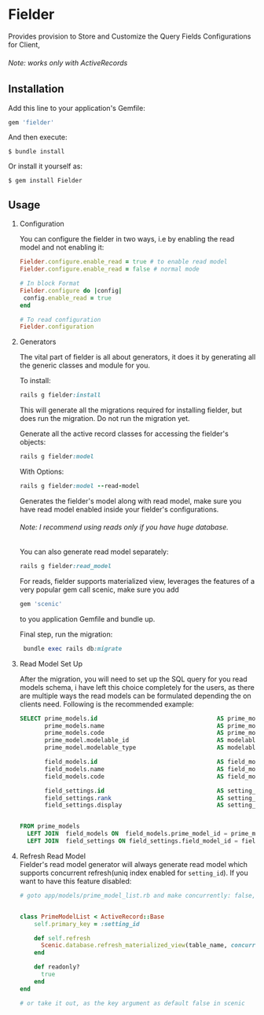 # Fielder

Provides provision to Store and Customize the Query Fields Configurations for Client,
###### Note: works only with ActiveRecords

## Installation

Add this line to your application's Gemfile:

```ruby
gem 'fielder'
```

And then execute:

    $ bundle install

Or install it yourself as:

    $ gem install Fielder

## Usage
1. Configuration
 
    You can configure the fielder in two ways, i.e by enabling the read model and not enabling it:
    ```ruby
    Fielder.configure.enable_read = true # to enable read model
    Fielder.configure.enable_read = false # normal mode
   
   # In block Format
   Fielder.configure do |config|
     config.enable_read = true
   end
   
   # To read configuration
   Fielder.configuration

   ```


2. Generators
   
   The vital part of fielder is all about generators, it does it by generating all the  generic classes and module for you.
   
   To install:
   ```ruby
   rails g fielder:install
   ```
   This will generate all the migrations required for installing fielder, but does run the migration.
   Do not run the migration yet.

   Generate all the active record classes for accessing the fielder's objects:
   ```ruby
   rails g fielder:model
   ```
   
   With Options:
    ```ruby
   rails g fielder:model --read-model
   ```
   Generates the fielder's model along with read model, make sure you have read model enabled inside your fielder's 
   configurations.
   
   ###### Note: I recommend using reads only if you have huge database.
   You can also generate read model separately:
    ```ruby
    rails g fielder:read_model
    ```
   For reads, fielder supports materialized view, leverages the features of a very popular gem call scenic, make sure you add
    ```ruby
    gem 'scenic'
    ```
   to you application Gemfile and bundle up. 

   Final step, run the migration:
   
   ```ruby
    bundle exec rails db:migrate
   ```

3. Read Model Set Up
   
   After the migration, you will need to set up the SQL query for you read models schema, i have left this choice completely for the users,
   as there are multiple ways the read models can be formulated depending the on clients need. Following is  the recommended example:
   
   ```SQL
   SELECT prime_models.id                                  AS prime_model_id,
          prime_models.name                                AS prime_model_name,
          prime_models.code                                AS prime_model_code,
          prime_model.modelable_id                         AS modelable_id,
          prime_model.modelable_type                       AS modelable_type

          field_models.id                                  AS field_model_id,
          field_models.name                                AS field_model_name,
          field_models.code                                AS field_model_code,

          field_settings.id                                AS setting_id,
          field_settings.rank                              AS setting_rank,
          field_settings.display                           AS setting_display


   FROM prime_models
     LEFT JOIN  field_models ON  field_models.prime_model_id = prime_models.id
     LEFT JOIN  field_settings ON field_settings.field_model_id = field_models.id
   ```
 
4. Refresh Read Model  
   Fielder's read model generator will always generate read model which supports concurrent refresh(uniq index enabled for `setting_id`).
   If you want to have this feature disabled:

   ```ruby
   # goto app/models/prime_model_list.rb and make concurrently: false, like following
   

   class PrimeModelList < ActiveRecord::Base
       self.primary_key = :setting_id

       def self.refresh
         Scenic.database.refresh_materialized_view(table_name, concurrently: false, cascade: false)
       end

       def readonly?
         true
       end
   end
   
   # or take it out, as the key argument as default false in scenic
   ```